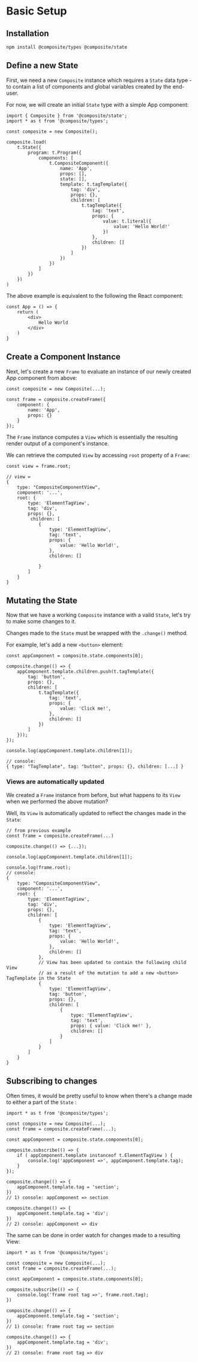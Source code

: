 # Basic Setup

## Installation

```
npm install @composite/types @composite/state
```

## Define a new State

First, we need a new `Composite` instance which requires a `State` data type - to contain a list of components and global variables created by the end-user.

For now, we will create an initial `State` type with a simple App component:

```tsx
import { Composite } from '@composite/state';
import * as t from '@composite/types';

const composite = new Composite();

composite.load(
    t.State({
        program: t.Program({
            components: [
                t.CompositeComponent({
                    name: 'App',
                    props: [],
                    state: [],
                    template: t.tagTemplate({
                        tag: 'div',
                        props: {},
                        children: [
                            t.tagTemplate({
                                tag: 'text',
                                props: {
                                    value: t.literal({
                                        value: 'Hello World!'
                                    })
                                },
                                children: []
                            })
                        ]
                    })
                })
            ]
        })
    })
)
```

The above example is equivalent to the following the React component:

```tsx
const App = () => {
    return (
        <div>
            Hello World
        </div>
    )
}
```

## Create a Component Instance

Next, let's create a new `Frame` to evaluate an instance of our newly created App component from above:

```tsx
const composite = new Composite(...);

const frame = composite.createFrame({
    component: {
        name: 'App',
        props: {}
    }
});
```

The `Frame` instance computes a `View` which is essentially the resulting render output of a component's instance. 

We can retrieve the computed `View` by accessing `root` property of a `Frame`:

```tsx
const view = frame.root;

// view =
{
    type: "CompositeComponentView",
    component: '...',
    root: {
        type: 'ElementTagView',
        tag: 'div',
        props: {},
         children: [
            {
                type: 'ElementTagView',
                tag: 'text',
                props: {
                    value: 'Hello World!',
                },
                children: []
            
            }
        ]
    }
}
```

## Mutating the State

Now that we have a working `Composite` instance with a valid `State`, let's try to make some changes to it. 

Changes made to the `State` must be wrapped with the `.change()` method.

For example, let's add a new `<button>` element:

```tsx
const appComponent = composite.state.components[0];

composite.change(() => {
    appComponent.template.children.push(t.tagTemplate({
        tag: 'button',
        props: {},
        children: [
            t.tagTemplate({
                tag: 'text',
                props: {
                    value: 'Click me!',
                },
                children: []
            })
        ]
    }));
});

console.log(appComponent.template.children[1]);

// console:
{ type: "TagTemplate", tag: "button", props: {}, children: [...] }
```

### Views are automatically updated

We created a `Frame` instance from before, but what happens to its `View` when we performed the above mutation? 

Well, its `View` is automatically updated to reflect the changes made in the `State`: 

```tsx
// from previous example
const frame = composite.createFrame(...)

composite.change(() => {...});

console.log(appComponent.template.children[1]);

console.log(frame.root);
// console:
{
    type: "CompositeComponentView",
    component: '...',
    root: {
        type: 'ElementTagView',
        tag: 'div',
        props: {},
        children: [
            {
                type: 'ElementTagView',
                tag: 'text',
                props: {
                    value: 'Hello World!',
                },
                children: []
            },
            // View has been updated to contain the following child View
            // as a result of the mutation to add a new <button> TagTemplate in the State
            {
                type: 'ElementTagView',
                tag: 'button',
                props: {},
                children: [
                    {
                        type: 'ElementTagView',
                        tag: 'text',
                        props: { value: 'Click me!' },
                        children: []
                    }
                ]
            }
        ]
    }
}
```

## Subscribing to changes

Often times, it would be pretty useful to know when there's a change made to either a part of the `State` :

```tsx
import * as t from '@composite/types';

const composite = new Composite(...);
const frame = composite.createFrame(...);

const appComponent = composite.state.components[0];

composite.subscribe(() => {
    if ( appComponent.template instanceof t.ElementTagView ) {
        console.log('appComponent =>', appComponent.template.tag);
    }
});

composite.change(() => {
    appComponent.template.tag = 'section';
})
// 1) console: appComponent => section

composite.change(() => {
    appComponent.template.tag = 'div';
})
// 2) console: appComponent => div
```

The same can be done in order watch for changes made to a resulting View:

```tsx
import * as t from '@composite/types';

const composite = new Composite(...);
const frame = composite.createFrame(...);

const appComponent = composite.state.components[0];

composite.subscribe(() => {
    console.log('frame root tag =>', frame.root.tag);
})

composite.change(() => {
    appComponent.template.tag = 'section';
})
// 1) console: frame root tag => section

composite.change(() => {
    appComponent.template.tag = 'div';
})
// 2) console: frame root tag => div
```
